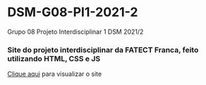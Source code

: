 # DSM-G08-PI1-2021-2
Grupo 08 Projeto Interdisciplinar 1 DSM 2021/2

### Site do projeto interdisciplinar da FATECT Franca, feito utilizando HTML, CSS e JS
<a href="https://dsm-g08-pi-1-2021-2.vercel.app/"  target="_blank" >Clique aqui</a> para visualizar o site

